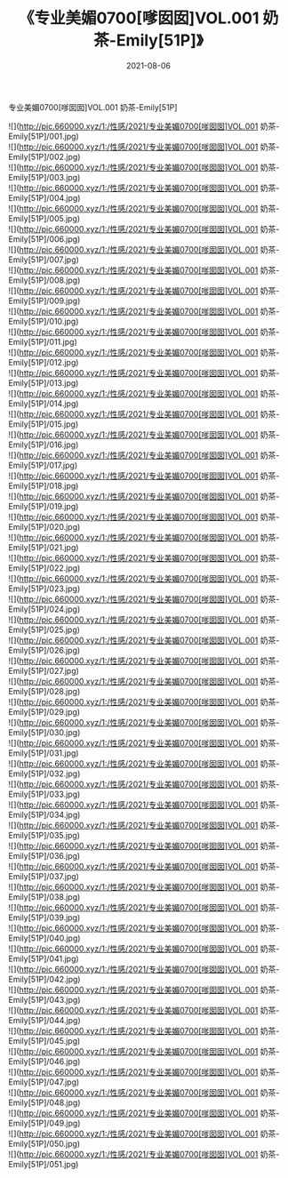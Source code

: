 ﻿---
layout: post
title:  《专业美媚0700[嗲囡囡]VOL.001 奶茶-Emily[51P]》
date:   2021-08-06
img: http://pic.660000.xyz/1:/性感/2021/专业美媚0700[嗲囡囡]VOL.001 奶茶-Emily[51P]/000.jpg
categories: [美女, 清纯, 唯美]
---

专业美媚0700[嗲囡囡]VOL.001 奶茶-Emily[51P]

  ![](http://pic.660000.xyz/1:/性感/2021/专业美媚0700[嗲囡囡]VOL.001 奶茶-Emily[51P]/001.jpg) <br> ![](http://pic.660000.xyz/1:/性感/2021/专业美媚0700[嗲囡囡]VOL.001 奶茶-Emily[51P]/002.jpg) <br> ![](http://pic.660000.xyz/1:/性感/2021/专业美媚0700[嗲囡囡]VOL.001 奶茶-Emily[51P]/003.jpg) <br> ![](http://pic.660000.xyz/1:/性感/2021/专业美媚0700[嗲囡囡]VOL.001 奶茶-Emily[51P]/004.jpg) <br> ![](http://pic.660000.xyz/1:/性感/2021/专业美媚0700[嗲囡囡]VOL.001 奶茶-Emily[51P]/005.jpg) <br> ![](http://pic.660000.xyz/1:/性感/2021/专业美媚0700[嗲囡囡]VOL.001 奶茶-Emily[51P]/006.jpg) <br> ![](http://pic.660000.xyz/1:/性感/2021/专业美媚0700[嗲囡囡]VOL.001 奶茶-Emily[51P]/007.jpg) <br> ![](http://pic.660000.xyz/1:/性感/2021/专业美媚0700[嗲囡囡]VOL.001 奶茶-Emily[51P]/008.jpg) <br> ![](http://pic.660000.xyz/1:/性感/2021/专业美媚0700[嗲囡囡]VOL.001 奶茶-Emily[51P]/009.jpg) <br> ![](http://pic.660000.xyz/1:/性感/2021/专业美媚0700[嗲囡囡]VOL.001 奶茶-Emily[51P]/010.jpg) <br> ![](http://pic.660000.xyz/1:/性感/2021/专业美媚0700[嗲囡囡]VOL.001 奶茶-Emily[51P]/011.jpg) <br> ![](http://pic.660000.xyz/1:/性感/2021/专业美媚0700[嗲囡囡]VOL.001 奶茶-Emily[51P]/012.jpg) <br> ![](http://pic.660000.xyz/1:/性感/2021/专业美媚0700[嗲囡囡]VOL.001 奶茶-Emily[51P]/013.jpg) <br> ![](http://pic.660000.xyz/1:/性感/2021/专业美媚0700[嗲囡囡]VOL.001 奶茶-Emily[51P]/014.jpg) <br> ![](http://pic.660000.xyz/1:/性感/2021/专业美媚0700[嗲囡囡]VOL.001 奶茶-Emily[51P]/015.jpg) <br> ![](http://pic.660000.xyz/1:/性感/2021/专业美媚0700[嗲囡囡]VOL.001 奶茶-Emily[51P]/016.jpg) <br> ![](http://pic.660000.xyz/1:/性感/2021/专业美媚0700[嗲囡囡]VOL.001 奶茶-Emily[51P]/017.jpg) <br> ![](http://pic.660000.xyz/1:/性感/2021/专业美媚0700[嗲囡囡]VOL.001 奶茶-Emily[51P]/018.jpg) <br> ![](http://pic.660000.xyz/1:/性感/2021/专业美媚0700[嗲囡囡]VOL.001 奶茶-Emily[51P]/019.jpg) <br> ![](http://pic.660000.xyz/1:/性感/2021/专业美媚0700[嗲囡囡]VOL.001 奶茶-Emily[51P]/020.jpg) <br> ![](http://pic.660000.xyz/1:/性感/2021/专业美媚0700[嗲囡囡]VOL.001 奶茶-Emily[51P]/021.jpg) <br> ![](http://pic.660000.xyz/1:/性感/2021/专业美媚0700[嗲囡囡]VOL.001 奶茶-Emily[51P]/022.jpg) <br> ![](http://pic.660000.xyz/1:/性感/2021/专业美媚0700[嗲囡囡]VOL.001 奶茶-Emily[51P]/023.jpg) <br> ![](http://pic.660000.xyz/1:/性感/2021/专业美媚0700[嗲囡囡]VOL.001 奶茶-Emily[51P]/024.jpg) <br> ![](http://pic.660000.xyz/1:/性感/2021/专业美媚0700[嗲囡囡]VOL.001 奶茶-Emily[51P]/025.jpg) <br> ![](http://pic.660000.xyz/1:/性感/2021/专业美媚0700[嗲囡囡]VOL.001 奶茶-Emily[51P]/026.jpg) <br> ![](http://pic.660000.xyz/1:/性感/2021/专业美媚0700[嗲囡囡]VOL.001 奶茶-Emily[51P]/027.jpg) <br> ![](http://pic.660000.xyz/1:/性感/2021/专业美媚0700[嗲囡囡]VOL.001 奶茶-Emily[51P]/028.jpg) <br> ![](http://pic.660000.xyz/1:/性感/2021/专业美媚0700[嗲囡囡]VOL.001 奶茶-Emily[51P]/029.jpg) <br> ![](http://pic.660000.xyz/1:/性感/2021/专业美媚0700[嗲囡囡]VOL.001 奶茶-Emily[51P]/030.jpg) <br> ![](http://pic.660000.xyz/1:/性感/2021/专业美媚0700[嗲囡囡]VOL.001 奶茶-Emily[51P]/031.jpg) <br> ![](http://pic.660000.xyz/1:/性感/2021/专业美媚0700[嗲囡囡]VOL.001 奶茶-Emily[51P]/032.jpg) <br> ![](http://pic.660000.xyz/1:/性感/2021/专业美媚0700[嗲囡囡]VOL.001 奶茶-Emily[51P]/033.jpg) <br> ![](http://pic.660000.xyz/1:/性感/2021/专业美媚0700[嗲囡囡]VOL.001 奶茶-Emily[51P]/034.jpg) <br> ![](http://pic.660000.xyz/1:/性感/2021/专业美媚0700[嗲囡囡]VOL.001 奶茶-Emily[51P]/035.jpg) <br> ![](http://pic.660000.xyz/1:/性感/2021/专业美媚0700[嗲囡囡]VOL.001 奶茶-Emily[51P]/036.jpg) <br> ![](http://pic.660000.xyz/1:/性感/2021/专业美媚0700[嗲囡囡]VOL.001 奶茶-Emily[51P]/037.jpg) <br> ![](http://pic.660000.xyz/1:/性感/2021/专业美媚0700[嗲囡囡]VOL.001 奶茶-Emily[51P]/038.jpg) <br> ![](http://pic.660000.xyz/1:/性感/2021/专业美媚0700[嗲囡囡]VOL.001 奶茶-Emily[51P]/039.jpg) <br> ![](http://pic.660000.xyz/1:/性感/2021/专业美媚0700[嗲囡囡]VOL.001 奶茶-Emily[51P]/040.jpg) <br> ![](http://pic.660000.xyz/1:/性感/2021/专业美媚0700[嗲囡囡]VOL.001 奶茶-Emily[51P]/041.jpg) <br> ![](http://pic.660000.xyz/1:/性感/2021/专业美媚0700[嗲囡囡]VOL.001 奶茶-Emily[51P]/042.jpg) <br> ![](http://pic.660000.xyz/1:/性感/2021/专业美媚0700[嗲囡囡]VOL.001 奶茶-Emily[51P]/043.jpg) <br> ![](http://pic.660000.xyz/1:/性感/2021/专业美媚0700[嗲囡囡]VOL.001 奶茶-Emily[51P]/044.jpg) <br> ![](http://pic.660000.xyz/1:/性感/2021/专业美媚0700[嗲囡囡]VOL.001 奶茶-Emily[51P]/045.jpg) <br> ![](http://pic.660000.xyz/1:/性感/2021/专业美媚0700[嗲囡囡]VOL.001 奶茶-Emily[51P]/046.jpg) <br> ![](http://pic.660000.xyz/1:/性感/2021/专业美媚0700[嗲囡囡]VOL.001 奶茶-Emily[51P]/047.jpg) <br> ![](http://pic.660000.xyz/1:/性感/2021/专业美媚0700[嗲囡囡]VOL.001 奶茶-Emily[51P]/048.jpg) <br> ![](http://pic.660000.xyz/1:/性感/2021/专业美媚0700[嗲囡囡]VOL.001 奶茶-Emily[51P]/049.jpg) <br> ![](http://pic.660000.xyz/1:/性感/2021/专业美媚0700[嗲囡囡]VOL.001 奶茶-Emily[51P]/050.jpg) <br> ![](http://pic.660000.xyz/1:/性感/2021/专业美媚0700[嗲囡囡]VOL.001 奶茶-Emily[51P]/051.jpg) <br>